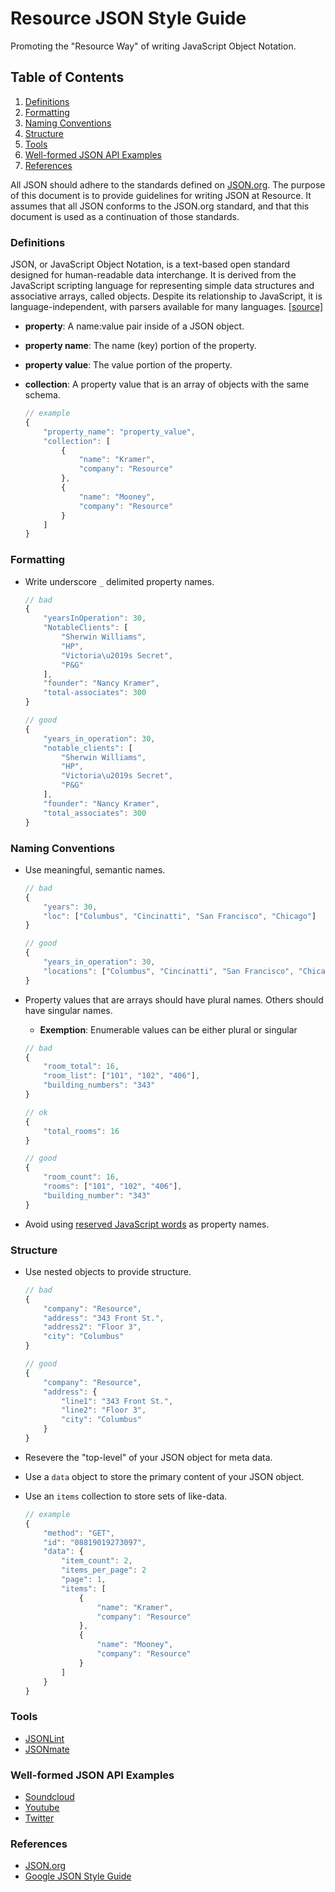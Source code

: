 # Resource JSON Style Guide

Promoting the "Resource Way" of writing JavaScript Object Notation.

## Table of Contents

1. [Definitions](#definitions)    
1. [Formatting](#formatting)  
1. [Naming Conventions](#naming-conventions)  
1. [Structure](#structure)  
1. [Tools](#tools) 
1. [Well-formed JSON API Examples](#api-examples)  
1. [References](#references)  

All JSON should adhere to the standards defined on [JSON.org](http://json.org/). The purpose of this document is to provide guidelines for writing JSON at Resource. It assumes that all JSON conforms to the JSON.org standard, and that this document is used as a continuation of those standards.

### <a name='definitions'>Definitions</a>  
JSON, or JavaScript Object Notation, is a text-based open standard designed for human-readable data interchange. It is derived from the JavaScript scripting language for representing simple data structures and associative arrays, called objects. Despite its relationship to JavaScript, it is language-independent, with parsers available for many languages. [[source]](http://en.wikipedia.org/wiki/JSON)


* __property__: A name:value pair inside of a JSON object.
* __property name__: The name (key) portion of the property.
* __property value__: The value portion of the property.
* __collection__: A property value that is an array of objects with the same schema.

    ```javascript      
    // example
    {
    	"property_name": "property_value",
    	"collection": [
    		{
    			"name": "Kramer",
    			"company": "Resource"
    		},
    		{
    			"name": "Mooney",
    			"company": "Resource"
    		}
    	]
    }
    ```


### <a name='formatting'>Formatting</a>  
- Write underscore `_` delimited property names.

    ```javascript
    // bad
    {
    	"yearsInOperation": 30,
    	"NotableClients": [
        	"Sherwin Williams",
        	"HP",
        	"Victoria\u2019s Secret",
        	"P&G"
    	],
    	"founder": "Nancy Kramer",
    	"total-associates": 300
    }
    
    // good
    {
    	"years_in_operation": 30,
    	"notable_clients": [
       		"Sherwin Williams",
        	"HP",
        	"Victoria\u2019s Secret",
        	"P&G"
    	],
    	"founder": "Nancy Kramer",
    	"total_associates": 300
    }   
    ```

### <a name='naming-conventions'>Naming Conventions</a>  
- Use meaningful, semantic names.

    ```javascript      
    // bad
    {
    	"years": 30,
    	"loc": ["Columbus", "Cincinatti", "San Francisco", "Chicago"]
    }
    
    // good
    {
    	"years_in_operation": 30,
    	"locations": ["Columbus", "Cincinatti", "San Francisco", "Chicago"]
    }
    ```
    
- Property values that are arrays should have plural names. Others should have singular names.
	- __Exemption__: Enumerable values can be either plural or singular

    ```javascript      
    // bad
    {
    	"room_total": 16,
    	"room_list": ["101", "102", "406"],
    	"building_numbers": "343"
    }
    
    // ok
    {
    	"total_rooms": 16
    }
    
    // good
    {	
    	"room_count": 16,
    	"rooms": ["101", "102", "406"],
    	"building_number": "343"
    }
    ```

- Avoid using [reserved JavaScript words](https://developer.mozilla.org/en-US/docs/JavaScript/Reference/Reserved_Words) as property names.

### <a name='structure'>Structure</a>  
- Use nested objects to provide structure.

	```javascript      
	// bad
	{
    	"company": "Resource",
    	"address": "343 Front St.",
    	"address2": "Floor 3",
    	"city": "Columbus"
    }
    
    // good
    {
    	"company": "Resource",
    	"address": {
    		"line1": "343 Front St.",
    		"line2": "Floor 3",
    		"city": "Columbus"
    	}
    }
    ```
    
- Resevere the "top-level" of your JSON object for meta data.
- Use a `data` object to store the primary content of your JSON object.
- Use an `items` collection to store sets of like-data.

	```javascript
	// example
	{
		"method": "GET",
		"id": "08819019273097",
		"data": {
			"item_count": 2,
			"items_per_page": 2
			"page": 1,
			"items": [
				{
					"name": "Kramer",
					"company": "Resource"
				},
				{
					"name": "Mooney",
					"company": "Resource"
				}
			]
		}
	}	
	```
	
### <a name='tools'>Tools</a> 
- [JSONLint](http://jsonlint.com/)
- [JSONmate](http://jsonmate.com/) 

### <a name='api-examples'>Well-formed JSON API Examples</a> 
- [Soundcloud](http://developers.soundcloud.com/docs/api/reference)
- [Youtube](https://developers.google.com/youtube/2.0/reference)
- [Twitter](https://dev.twitter.com/docs/api/1.1)

### <a name='references'>References</a>
- [JSON.org](http://json.org/)
- [Google JSON Style Guide](http://google-styleguide.googlecode.com/svn/trunk/jsoncstyleguide.xml) 
